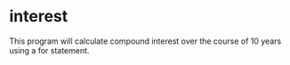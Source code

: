 # interest
 
This program will calculate compound interest over the course of 10 years using a for statement. 

